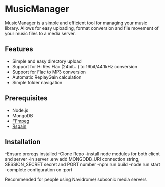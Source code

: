# MusicManager

MusicManager is a simple and efficient tool for managing your music library. Allows for easy uploading, format conversion and file movement of your music files to a media server.

## Features

- Simple and easy directory upload
- Support for Hi Res Flac (24bit+ ) to 16bit/44.1kHz conversion
- Support for Flac to MP3 conversion
- Automatic ReplayGain calculation 
- Simple folder navigation

## Prerequisites
- Node.js
- MongoDB
- [FFmpeg](https://ffmpeg.org/download.html)
- [Rsgain](https://github.com/complexlogic/rsgain)

## Installation
-Ensure prereqs installed
-Clone Repo
-install node modules for both client and server
-in server .env add MONGODB_URI connection string, SESSION_SECRET secret and PORT number
-npm run build
-node run start
-complete configuration on <ip>:port


Recommended for people using Navidrome/ subsonic media servers

